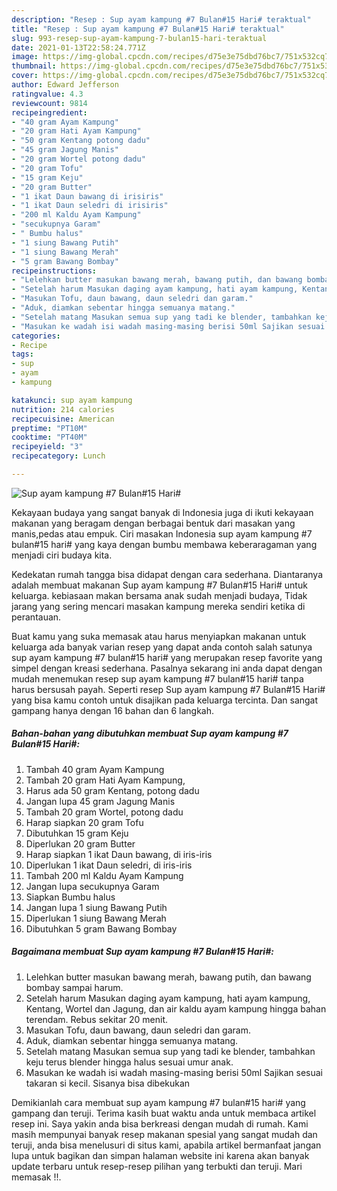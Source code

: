 ```yaml
---
description: "Resep : Sup ayam kampung #7 Bulan#15 Hari# teraktual"
title: "Resep : Sup ayam kampung #7 Bulan#15 Hari# teraktual"
slug: 993-resep-sup-ayam-kampung-7-bulan15-hari-teraktual
date: 2021-01-13T22:58:24.771Z
image: https://img-global.cpcdn.com/recipes/d75e3e75dbd76bc7/751x532cq70/sup-ayam-kampung-7-bulan15-hari-foto-resep-utama.jpg
thumbnail: https://img-global.cpcdn.com/recipes/d75e3e75dbd76bc7/751x532cq70/sup-ayam-kampung-7-bulan15-hari-foto-resep-utama.jpg
cover: https://img-global.cpcdn.com/recipes/d75e3e75dbd76bc7/751x532cq70/sup-ayam-kampung-7-bulan15-hari-foto-resep-utama.jpg
author: Edward Jefferson
ratingvalue: 4.3
reviewcount: 9814
recipeingredient:
- "40 gram Ayam Kampung"
- "20 gram Hati Ayam Kampung"
- "50 gram Kentang potong dadu"
- "45 gram Jagung Manis"
- "20 gram Wortel potong dadu"
- "20 gram Tofu"
- "15 gram Keju"
- "20 gram Butter"
- "1 ikat Daun bawang di irisiris"
- "1 ikat Daun seledri di irisiris"
- "200 ml Kaldu Ayam Kampung"
- "secukupnya Garam"
- " Bumbu halus"
- "1 siung Bawang Putih"
- "1 siung Bawang Merah"
- "5 gram Bawang Bombay"
recipeinstructions:
- "Lelehkan butter masukan bawang merah, bawang putih, dan bawang bombay sampai harum."
- "Setelah harum Masukan daging ayam kampung, hati ayam kampung, Kentang, Wortel dan Jagung, dan air kaldu ayam kampung hingga bahan terendam. Rebus sekitar 20 menit."
- "Masukan Tofu, daun bawang, daun seledri dan garam."
- "Aduk, diamkan sebentar hingga semuanya matang."
- "Setelah matang Masukan semua sup yang tadi ke blender, tambahkan keju terus blender hingga halus sesuai umur anak."
- "Masukan ke wadah isi wadah masing-masing berisi 50ml Sajikan sesuai takaran si kecil. Sisanya bisa dibekukan"
categories:
- Recipe
tags:
- sup
- ayam
- kampung

katakunci: sup ayam kampung 
nutrition: 214 calories
recipecuisine: American
preptime: "PT10M"
cooktime: "PT40M"
recipeyield: "3"
recipecategory: Lunch

---
```



![Sup ayam kampung #7 Bulan#15 Hari#](https://img-global.cpcdn.com/recipes/d75e3e75dbd76bc7/751x532cq70/sup-ayam-kampung-7-bulan15-hari-foto-resep-utama.jpg)

Kekayaan budaya yang sangat banyak di Indonesia juga di ikuti kekayaan makanan yang beragam dengan berbagai bentuk dari masakan yang manis,pedas atau empuk. Ciri masakan Indonesia sup ayam kampung #7 bulan#15 hari# yang kaya dengan bumbu membawa keberaragaman yang menjadi ciri budaya kita.




Kedekatan rumah tangga bisa didapat dengan cara sederhana. Diantaranya adalah membuat makanan Sup ayam kampung #7 Bulan#15 Hari# untuk keluarga. kebiasaan makan bersama anak sudah menjadi budaya, Tidak jarang yang sering mencari masakan kampung mereka sendiri ketika di perantauan.

Buat kamu yang suka memasak atau harus menyiapkan makanan untuk keluarga ada banyak varian resep yang dapat anda contoh salah satunya sup ayam kampung #7 bulan#15 hari# yang merupakan resep favorite yang simpel dengan kreasi sederhana. Pasalnya sekarang ini anda dapat dengan mudah menemukan resep sup ayam kampung #7 bulan#15 hari# tanpa harus bersusah payah.
Seperti resep Sup ayam kampung #7 Bulan#15 Hari# yang bisa kamu contoh untuk disajikan pada keluarga tercinta. Dan sangat gampang hanya dengan 16 bahan dan 6 langkah.


<!--inarticleads1-->

##### Bahan-bahan yang dibutuhkan membuat Sup ayam kampung #7 Bulan#15 Hari#:

1. Tambah 40 gram Ayam Kampung
1. Tambah 20 gram Hati Ayam Kampung,
1. Harus ada 50 gram Kentang, potong dadu
1. Jangan lupa 45 gram Jagung Manis
1. Tambah 20 gram Wortel, potong dadu
1. Harap siapkan 20 gram Tofu
1. Dibutuhkan 15 gram Keju
1. Diperlukan 20 gram Butter
1. Harap siapkan 1 ikat Daun bawang, di iris-iris
1. Diperlukan 1 ikat Daun seledri, di iris-iris
1. Tambah 200 ml Kaldu Ayam Kampung
1. Jangan lupa secukupnya Garam
1. Siapkan  Bumbu halus
1. Jangan lupa 1 siung Bawang Putih
1. Diperlukan 1 siung Bawang Merah
1. Dibutuhkan 5 gram Bawang Bombay




<!--inarticleads2-->

##### Bagaimana membuat  Sup ayam kampung #7 Bulan#15 Hari#:

1. Lelehkan butter masukan bawang merah, bawang putih, dan bawang bombay sampai harum.
1. Setelah harum Masukan daging ayam kampung, hati ayam kampung, Kentang, Wortel dan Jagung, dan air kaldu ayam kampung hingga bahan terendam. Rebus sekitar 20 menit.
1. Masukan Tofu, daun bawang, daun seledri dan garam.
1. Aduk, diamkan sebentar hingga semuanya matang.
1. Setelah matang Masukan semua sup yang tadi ke blender, tambahkan keju terus blender hingga halus sesuai umur anak.
1. Masukan ke wadah isi wadah masing-masing berisi 50ml Sajikan sesuai takaran si kecil. Sisanya bisa dibekukan




Demikianlah cara membuat sup ayam kampung #7 bulan#15 hari# yang gampang dan teruji. Terima kasih buat waktu anda untuk membaca artikel resep ini. Saya yakin anda bisa berkreasi dengan mudah di rumah. Kami masih mempunyai banyak resep makanan spesial yang sangat mudah dan teruji, anda bisa menelusuri di situs kami, apabila artikel bermanfaat jangan lupa untuk bagikan dan simpan halaman website ini karena akan banyak update terbaru untuk resep-resep pilihan yang terbukti dan teruji. Mari memasak !!. 
